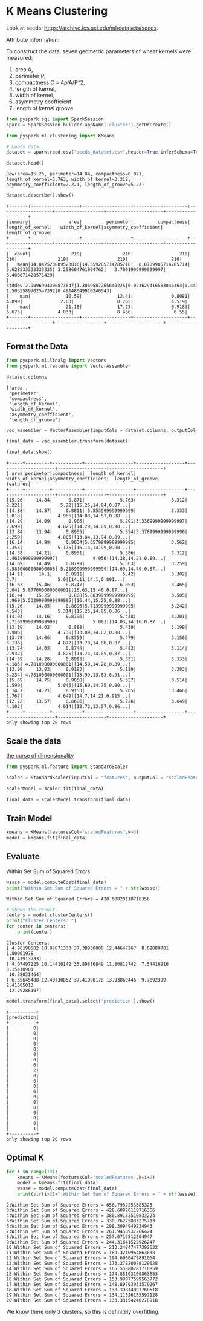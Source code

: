 
# K Means Clustering

Look at seeds: https://archive.ics.uci.edu/ml/datasets/seeds.

Attribute Information:

To construct the data, seven geometric parameters of wheat kernels were measured: 
1. area A, 
2. perimeter P, 
3. compactness C = 4*pi*A/P^2, 
4. length of kernel, 
5. width of kernel, 
6. asymmetry coefficient 
7. length of kernel groove. 


```python
from pyspark.sql import SparkSession
spark = SparkSession.builder.appName('cluster').getOrCreate()
```


```python
from pyspark.ml.clustering import KMeans

# Loads data.
dataset = spark.read.csv("seeds_dataset.csv",header=True,inferSchema=True)
```


```python
dataset.head()
```




    Row(area=15.26, perimeter=14.84, compactness=0.871, length_of_kernel=5.763, width_of_kernel=3.312, asymmetry_coefficient=2.221, length_of_groove=5.22)




```python
dataset.describe().show()
```

    +-------+------------------+------------------+--------------------+-------------------+------------------+---------------------+-------------------+
    |summary|              area|         perimeter|         compactness|   length_of_kernel|   width_of_kernel|asymmetry_coefficient|   length_of_groove|
    +-------+------------------+------------------+--------------------+-------------------+------------------+---------------------+-------------------+
    |  count|               210|               210|                 210|                210|               210|                  210|                210|
    |   mean|14.847523809523816|14.559285714285718|  0.8709985714285714|  5.628533333333335| 3.258604761904762|   3.7001999999999997|  5.408071428571429|
    | stddev|2.9096994306873647|1.3059587265640225|0.023629416583846364|0.44306347772644983|0.3777144449065867|   1.5035589702547392|0.49148049910240543|
    |    min|             10.59|             12.41|              0.8081|              4.899|              2.63|                0.765|              4.519|
    |    max|             21.18|             17.25|              0.9183|              6.675|             4.033|                8.456|               6.55|
    +-------+------------------+------------------+--------------------+-------------------+------------------+---------------------+-------------------+
    


## Format the Data


```python
from pyspark.ml.linalg import Vectors
from pyspark.ml.feature import VectorAssembler
```


```python
dataset.columns
```




    ['area',
     'perimeter',
     'compactness',
     'length_of_kernel',
     'width_of_kernel',
     'asymmetry_coefficient',
     'length_of_groove']




```python
vec_assembler = VectorAssembler(inputCols = dataset.columns, outputCol='features')
```


```python
final_data = vec_assembler.transform(dataset)
```


```python
final_data.show()
```

    +-----+---------+-----------+------------------+------------------+---------------------+------------------+--------------------+
    | area|perimeter|compactness|  length_of_kernel|   width_of_kernel|asymmetry_coefficient|  length_of_groove|            features|
    +-----+---------+-----------+------------------+------------------+---------------------+------------------+--------------------+
    |15.26|    14.84|      0.871|             5.763|             3.312|                2.221|              5.22|[15.26,14.84,0.87...|
    |14.88|    14.57|     0.8811| 5.553999999999999|             3.333|                1.018|             4.956|[14.88,14.57,0.88...|
    |14.29|    14.09|      0.905|             5.291|3.3369999999999997|                2.699|             4.825|[14.29,14.09,0.90...|
    |13.84|    13.94|     0.8955|             5.324|3.3789999999999996|                2.259|             4.805|[13.84,13.94,0.89...|
    |16.14|    14.99|     0.9034|5.6579999999999995|             3.562|                1.355|             5.175|[16.14,14.99,0.90...|
    |14.38|    14.21|     0.8951|             5.386|             3.312|   2.4619999999999997|             4.956|[14.38,14.21,0.89...|
    |14.69|    14.49|     0.8799|             5.563|             3.259|   3.5860000000000003| 5.218999999999999|[14.69,14.49,0.87...|
    |14.11|     14.1|     0.8911|              5.42|             3.302|                  2.7|               5.0|[14.11,14.1,0.891...|
    |16.63|    15.46|     0.8747|             6.053|             3.465|                 2.04| 5.877000000000001|[16.63,15.46,0.87...|
    |16.44|    15.25|      0.888|5.8839999999999995|             3.505|                1.969|5.5329999999999995|[16.44,15.25,0.88...|
    |15.26|    14.85|     0.8696|5.7139999999999995|             3.242|                4.543|             5.314|[15.26,14.85,0.86...|
    |14.03|    14.16|     0.8796|             5.438|             3.201|   1.7169999999999999|             5.001|[14.03,14.16,0.87...|
    |13.89|    14.02|      0.888|             5.439|             3.199|                3.986|             4.738|[13.89,14.02,0.88...|
    |13.78|    14.06|     0.8759|             5.479|             3.156|                3.136|             4.872|[13.78,14.06,0.87...|
    |13.74|    14.05|     0.8744|             5.482|             3.114|                2.932|             4.825|[13.74,14.05,0.87...|
    |14.59|    14.28|     0.8993|             5.351|             3.333|                4.185| 4.781000000000001|[14.59,14.28,0.89...|
    |13.99|    13.83|     0.9183|             5.119|             3.383|                5.234| 4.781000000000001|[13.99,13.83,0.91...|
    |15.69|    14.75|     0.9058|             5.527|             3.514|                1.599|             5.046|[15.69,14.75,0.90...|
    | 14.7|    14.21|     0.9153|             5.205|             3.466|                1.767|             4.649|[14.7,14.21,0.915...|
    |12.72|    13.57|     0.8686|             5.226|             3.049|                4.102|             4.914|[12.72,13.57,0.86...|
    +-----+---------+-----------+------------------+------------------+---------------------+------------------+--------------------+
    only showing top 20 rows
    


## Scale the data

[the curse of dimensionality](https://en.wikipedia.org/wiki/Curse_of_dimensionality)


```python
from pyspark.ml.feature import StandardScaler
```


```python
scaler = StandardScaler(inputCol = "features", outputCol = "scaledFeatures", withStd=True, withMean=False)
```


```python
scalerModel = scaler.fit(final_data)
```


```python
final_data = scalerModel.transform(final_data)
```

## Train Model


```python
kmeans = KMeans(featuresCol='scaledFeatures',k=3)
model = kmeans.fit(final_data)
```

## Evaluate
Within Set Sum of Squared Errors.


```python
wssse = model.computeCost(final_data)
print("Within Set Sum of Squared Errors = " + str(wssse))
```

    Within Set Sum of Squared Errors = 428.60820118716356



```python
# Shows the result.
centers = model.clusterCenters()
print("Cluster Centers: ")
for center in centers:
    print(center)
```

    Cluster Centers: 
    [ 4.96198582 10.97871333 37.30930808 12.44647267  8.62880781  1.80061978
     10.41913733]
    [ 4.07497225 10.14410142 35.89816849 11.80812742  7.54416916  3.15410901
     10.38031464]
    [ 6.35645488 12.40730852 37.41990178 13.93860446  9.7892399   2.41585013
     12.29286107]



```python
model.transform(final_data).select('prediction').show()
```

    +----------+
    |prediction|
    +----------+
    |         0|
    |         0|
    |         0|
    |         0|
    |         0|
    |         0|
    |         0|
    |         0|
    |         2|
    |         0|
    |         0|
    |         0|
    |         0|
    |         0|
    |         0|
    |         0|
    |         0|
    |         0|
    |         0|
    |         1|
    +----------+
    only showing top 20 rows
    


## Optimal K


```python
for i in range(19):
    kmeans = KMeans(featuresCol='scaledFeatures',k=i+2)
    model = kmeans.fit(final_data)
    wssse = model.computeCost(final_data)
    print(str(i+2)+":Within Set Sum of Squared Errors = " + str(wssse))
```

    2:Within Set Sum of Squared Errors = 656.7932253385325
    3:Within Set Sum of Squared Errors = 428.60820118716356
    4:Within Set Sum of Squared Errors = 380.89132510833224
    5:Within Set Sum of Squared Errors = 330.76275833275713
    6:Within Set Sum of Squared Errors = 298.3094949234943
    7:Within Set Sum of Squared Errors = 261.9450937266424
    8:Within Set Sum of Squared Errors = 257.0716512204947
    9:Within Set Sum of Squared Errors = 244.31641522926247
    10:Within Set Sum of Squared Errors = 213.24847477392632
    11:Within Set Sum of Squared Errors = 189.3210964863838
    12:Within Set Sum of Squared Errors = 194.6960479891054
    13:Within Set Sum of Squared Errors = 173.27820078129628
    14:Within Set Sum of Squared Errors = 165.55880281710859
    15:Within Set Sum of Squared Errors = 174.85103100863853
    16:Within Set Sum of Squared Errors = 153.99977599563772
    17:Within Set Sum of Squared Errors = 148.89703933579267
    18:Within Set Sum of Squared Errors = 138.39814097760518
    19:Within Set Sum of Squared Errors = 134.11526155592128
    20:Within Set Sum of Squared Errors = 133.33154240278918


We know there only 3 clusters, so this is definitely overfitting.


```python

```
